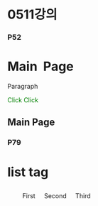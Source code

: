 # 0511강의

### P52
<!DOCTYPE html>
<html lang="ko">
<head>
<meta charset="UTF-8">
<title>Insert title here</title>
<script>
	function go(){
		var c = confirm('Are You go .. Naver');
		if(c == true){
			location.href='http://www.naver.com';
		};
	};
</script>
</head>
<body>
	<!-- Comments -->
	<h1>Main&nbsp; Page</h1>
	<p>Paragraph</p>
	<a href="#" onclick="go();">Click</a>
	<a href="#">Click</a>
	<h2>Main Page</h2>
</body>
</html>


### P79
<!DOCTYPE html>
<html>
<head>
<meta charset="UTF-8">
<title>Insert title here</title>
<style>
	a{
		text-decoration: none;
		color:green;
	}
	ol,ul{
		list-style: none;
	}
	ol > li{
		float:left;
		margin:10px;
	}
</style>
</head>
<body>
	<h1>list tag</h1>
	<ol>
		<li><a href="">First</a></li>
		<li><a href="">Second</a></li>
		<li><a href="">Third</a></li>
	</ol>
</body>
</html>